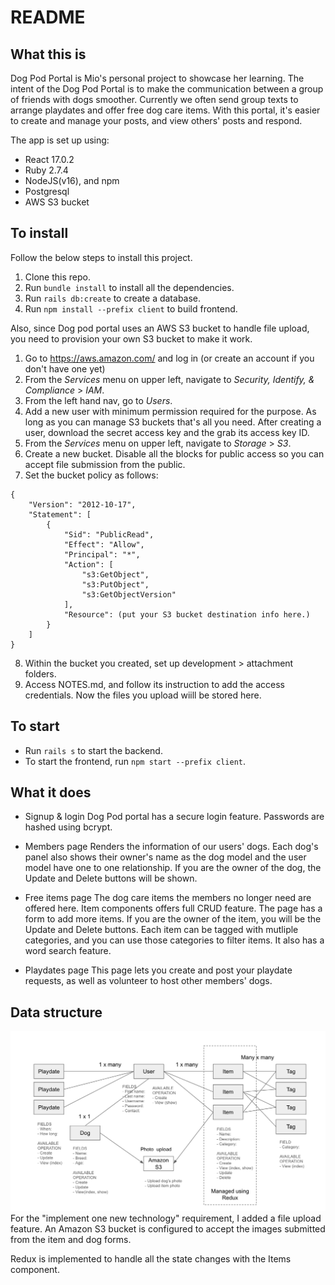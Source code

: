 # README

## What this is

Dog Pod Portal is Mio's personal project to showcase her learning. The intent of the Dog Pod Portal is to make the communication between a group of friends with dogs smoother. Currently we often send group texts to arrange playdates and offer free dog care items. With this portal, it's easier to create and manage your posts, and view others' posts and respond.

The app is set up using:

- React 17.0.2
- Ruby 2.7.4
- NodeJS(v16), and npm
- Postgresql
- AWS S3 bucket

## To install

Follow the below steps to install this project.

1. Clone this repo.
2. Run `bundle install` to install all the dependencies.
3. Run `rails db:create` to create a database.
4. Run `npm install --prefix client` to build frontend.

Also, since Dog pod portal uses an AWS S3 bucket to handle file upload, you need to provision your own S3 bucket to make it work.

1. Go to https://aws.amazon.com/ and log in (or create an account if you don't have one yet)
2. From the _Services_ menu on upper left, navigate to _Security, Identify, & Compliance_ > _IAM_.
3. From the left hand nav, go to _Users_.
4. Add a new user with minimum permission required for the purpose. As long as you can manage S3 buckets that's all you need. After creating a user, download the secret access key and the grab its access key ID.
5. From the _Services_ menu on upper left, navigate to _Storage_ > _S3_.
6. Create a new bucket. Disable all the blocks for public access so you can accept file submission from the public.
7. Set the bucket policy as follows:

```
{
    "Version": "2012-10-17",
    "Statement": [
        {
            "Sid": "PublicRead",
            "Effect": "Allow",
            "Principal": "*",
            "Action": [
                "s3:GetObject",
                "s3:PutObject",
                "s3:GetObjectVersion"
            ],
            "Resource": (put your S3 bucket destination info here.)
        }
    ]
}
```

8. Within the bucket you created, set up development > attachment folders.
9. Access NOTES.md, and follow its instruction to add the access credentials.
   Now the files you upload wiill be stored here.

## To start

- Run `rails s` to start the backend.
- To start the frontend, run `npm start --prefix client`.

## What it does

- Signup & login
  Dog Pod portal has a secure login feature. Passwords are hashed using bcrypt.

- Members page
  Renders the information of our users' dogs. Each dog's panel also shows their owner's name as the dog model and the user model have one to one relationship. If you are the owner of the dog, the Update and Delete buttons will be shown.

- Free items page
  The dog care items the members no longer need are offered here. Item components offers full CRUD feature. The page has a form to add more items. If you are the owner of the item, you will be the Update and Delete buttons. Each item can be tagged with mutliple categories, and you can use those categories to filter items. It also has a word search feature.

- Playdates page
  This page lets you create and post your playdate requests, as well as volunteer to host other members' dogs.

## Data structure

![image info](./public/diagram.png)
For the "implement one new technology" requirement, I added a file upload feature. An Amazon S3 bucket is configured to accept the images submitted from the item and dog forms.

Redux is implemented to handle all the state changes with the Items component.
